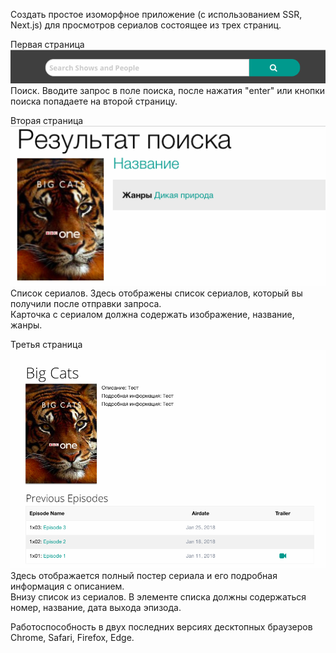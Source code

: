 Создать простое изоморфное приложение (с использованием SSR, Next.js) для просмотров сериалов состоящее из трех страниц.</br>

Первая страница</br>
![Скриншот]( https://github.com/Neremeev/for-frontend/blob/master/docs/test/test9/test1.png)
Поиск. Вводите запрос в поле поиска, после нажатия "enter" или кнопки поиска попадаете на второй страницу.  </br>

Вторая страница</br>
![Скриншот]( https://github.com/Neremeev/for-frontend/blob/master/docs/test/test9/test2.png)
Cписок сериалов. Здесь отображены список сериалов, который вы получили после отправки запроса. </br>
Карточка с сериалом должна содержать изображение, название, жанры.  </br>

Третья страница</br>
![Скриншот]( https://github.com/Neremeev/for-frontend/blob/master/docs/test/test9/test3.png)
Здесь отображается полный постер сериала и его подробная информация с описанием.</br>
Внизу список из сериалов. В элементе списка должны содержаться номер, название, дата выхода эпизода. </br>

Работоспособность в двух последних версиях десктопных браузеров Chrome, Safari, Firefox, Edge.</br>

